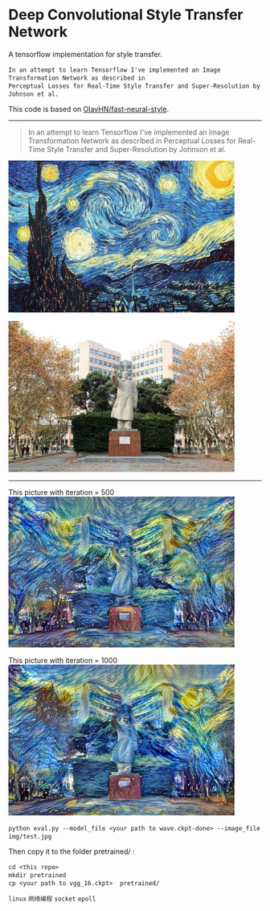 # Deep Convolutional Style Transfer Network
A tensorflow implementation for style transfer.

    In an attempt to learn Tensorflow I've implemented an Image Transformation Network as described in 
    Perceptual Losses for Real-Time Style Transfer and Super-Resolution by Johnson et al.

This code is based on [OlavHN/fast-neural-style](https://github.com/OlavHN/fast-neural-style).

*****


>   In an attempt to learn Tensorflow I've implemented an Image Transformation Network as described in Perceptual Losses for Real-Time Style Transfer and Super-Resolution by Johnson et al.

![](examples/2-style2.jpg)

![](examples/012-content.jpg)

------
This picture with iteration = 500
![](examples/tongji20_iter_500.jpg)

This picture with iteration = 1000
![](examples/tongji20.jpg)

    python eval.py --model_file <your path to wave.ckpt-done> --image_file img/test.jpg

Then copy it to the folder pretrained/ :

    cd <this repo>
    mkdir pretrained
    cp <your path to vgg_16.ckpt>  pretrained/

`linux` `网络编程` `socket` `epoll` 
